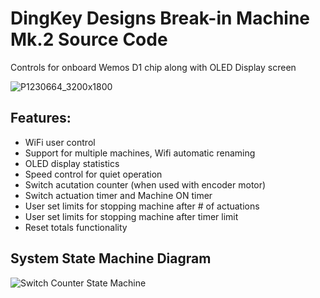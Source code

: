 # DingKey Designs Break-in Machine Mk.2 Source Code
Controls for onboard Wemos D1 chip along with OLED Display screen

![P1230664_3200x1800](https://github.com/DingKeyDesigns/SwitchControlBoard/assets/14853594/442fa469-cb2d-42bd-b2f3-4de667d780db)

## Features:
* WiFi user control
* Support for multiple machines, Wifi automatic renaming
* OLED display statistics
* Speed control for quiet operation
* Switch acutation counter (when used with encoder motor)
* Switch actuation timer and Machine ON timer
* User set limits for stopping machine after # of actuations
* User set limits for stopping machine after timer limit
* Reset totals functionality

## System State Machine Diagram
![Switch Counter State Machine](https://github.com/DingKeyDesigns/SwitchControlBoard/assets/14853594/ffb07d77-1b24-4520-9300-7670c34f9a0a)
